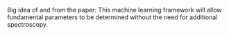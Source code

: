 
Big idea of and from the paper:
This machine learning framework will allow fundamental parameters to be determined without 
the need for additional spectroscopy.
